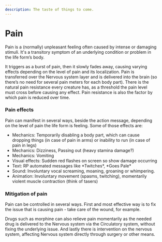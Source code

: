 ```yaml
---
description: The taste of things to come.
---
```


# Pain

Pain is a (normally) unpleasant feeling often caused by intense or damaging stimuli. It's a transitory symptom of an underlying condition or problem in the life form’s body.

It triggers as a burst of pain, then it slowly fades away, causing varying effects depending on the level of pain and its localization. Pain is transferred over the Nervous system layer and is delivered into the brain (so there’s no need for several pain meters for each body part). There is the natural pain resistance every creature has, as a threshold the pain level must cross before causing any effect. Pain resistance is also the factor by which pain is reduced over time.

### Pain effects

Pain can manifest in several ways, beside the action message, depending on the level of pain the life form is feeling. Some of those effects are:

* Mechanics: Temporarily disabling a body part, which can cause dropping things (in case of pain in arms) or inability to run (in case of pain in legs)
* Mechanics: Dizziness, Passing out (heavy stamina damage?)
* Mechanics: Vomiting
* Visual effects: Sudden red flashes on screen so show damage occurring
* Text: RP automated messages like \*Twitches\*, \*Goes Pale\*
* Sound: Involuntary vocal screaming, moaning, groaning or whimpering.
* Animation: Involuntary movement (spasms, twitching), momentarily violent muscle contraction (think of tasers)

### Mitigation of pain

Pain can be controlled in several ways. First and most effective way is to fix the issue that is causing pain - take care of the wound, for example.

Drugs such as morphine can also relieve pain momentarily as the needed drug is delivered to the Nervous system via the Circulatory system, without fixing the underlying issue. And lastly there is intervention on the nervous system, affecting Nervous system directly through surgery or other means.
